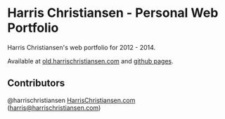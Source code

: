 # Harris Christiansen - Personal Web Portfolio

Harris Christiansen's web portfolio for 2012 - 2014.  

Available at [old.harrischristiansen.com](http://old.harrischristiansen.com/) and [github pages](https://harrischristiansen.github.io/old.HarrisChristiansen.com/).  

## Contributors

@harrischristiansen [HarrisChristiansen.com](http://www.harrischristiansen.com) (harris@harrischristiansen.com)  
